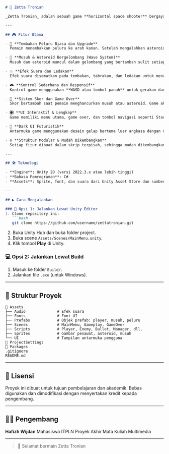 ````markdown
# 🚀 Zetta Tronian

_Zetta Tronian_ adalah sebuah game **horizontal space shooter** bergaya klasik seperti game **Platypus**, dikembangkan sebagai **projek akhir mata kuliah Multimedia di ITPLN**. Pemain mengendalikan pesawat luar angkasa untuk menghancurkan asteroid dan musuh yang datang dari sisi kanan layar. Game ini memiliki sistem wave, skor, peluru upgrade otomatis, dan UI futuristik.

---

## 🎮 Fitur Utama

- 🔫 **Tembakan Peluru Biasa dan Upgrade**  
  Pemain menembakkan peluru ke arah kanan. Setelah mengalahkan asteroid tertentu, peluru otomatis berubah menjadi **peluru 3 arah** (spread shot) tanpa perlu mengambil power-up.

- 🌌 **Musuh & Asteroid Bergelombang (Wave System)**  
  Musuh dan asteroid muncul dalam gelombang yang bertambah sulit setiap 60 detik. Kecepatan dan frekuensi spawn akan meningkat.

- 💥 **Efek Suara dan Ledakan**  
  Efek suara disematkan pada tembakan, tabrakan, dan ledakan untuk menambah imersi arcade.

- 🎮 **Kontrol Sederhana dan Responsif**  
  Kontrol game menggunakan **WASD atau tombol panah** untuk gerakan dan **Spasi atau Klik Kiri** untuk menembak.

- 🧠 **Sistem Skor dan Game Over**  
  Skor bertambah saat pemain menghancurkan musuh atau asteroid. Game akan berakhir saat pemain terkena musuh atau asteroid.

- 🎛️ **UI Interaktif & Lengkap**  
  Game memiliki menu utama, game over, dan tombol navigasi seperti Start, Exit, dan Restart.

- 🎨 **Dark UI Futuristik**  
  Antarmuka game menggunakan desain gelap bertema luar angkasa dengan nuansa modern.

- ⚙️ **Struktur Modular & Mudah Dikembangkan**  
  Setiap fitur dibuat dalam skrip terpisah, sehingga mudah dikembangkan lebih lanjut.

---

## 🛠️ Teknologi

- **Engine**: Unity 2D (versi 2022.3.x atau lebih tinggi)
- **Bahasa Pemrograman**: C#
- **Assets**: Sprite, font, dan suara dari Unity Asset Store dan sumber bebas

---

## ▶️ Cara Menjalankan

### 🔧 Opsi 1: Jalankan Lewat Unity Editor
1. Clone repository ini:
   ```bash
   git clone https://github.com/username/zettatronian.git
````

2. Buka Unity Hub dan buka folder project.
3. Buka scene `Assets/Scenes/MainMenu.unity`.
4. Klik tombol **Play** di Unity.

### 💻 Opsi 2: Jalankan Lewat Build

1. Masuk ke folder `Build/`.
2. Jalankan file `.exe` (untuk Windows).

---

## 📁 Struktur Proyek

```
📁 Assets
├── Audio              # Efek suara
├── Fonts              # Font UI
├── Prefabs            # Objek prefab: player, musuh, peluru
├── Scenes             # MainMenu, Gameplay, GameOver
├── Scripts            # Player, Enemy, Bullet, Manager, dll.
├── Sprites            # Gambar pesawat, asteroid, musuh
└── UI                 # Tampilan antarmuka pengguna
📁 ProjectSettings
📁 Packages
.gitignore
README.md
```

---

## 📜 Lisensi

Proyek ini dibuat untuk tujuan pembelajaran dan akademik. Bebas digunakan dan dimodifikasi dengan menyertakan kredit kepada pengembang.

---

## 🙋‍♂️ Pengembang

**Hafizh Wijdan**
Mahasiswa ITPLN
Proyek Akhir Mata Kuliah Multimedia

---

> 🚀 Selamat bermain Zetta Tronian 

```


